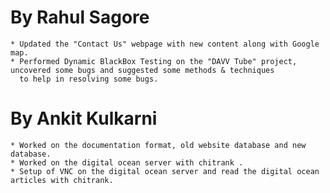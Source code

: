 By Rahul Sagore
===============

	* Updated the "Contact Us" webpage with new content along with Google map.
	* Performed Dynamic BlackBox Testing on the "DAVV Tube" project, uncovered some bugs and suggested some methods & techniques 
	  to help in resolving some bugs.

By Ankit Kulkarni
==================

	* Worked on the documentation format, old website database and new database. 
	* Worked on the digital ocean server with chitrank .
	* Setup of VNC on the digital ocean server and read the digital ocean articles with chitrank. 